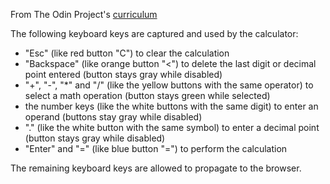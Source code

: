 From The Odin Project's [curriculum](https://www.theodinproject.com/courses/web-development-101/lessons/calculator)

The following keyboard keys are captured and used by the calculator:
- "Esc" (like red button "C") to clear the calculation
- "Backspace" (like orange button "<") to delete the last digit or decimal point entered (button stays gray while disabled)
- "+", "-", "*" and "/" (like the yellow buttons with the same operator) to select a math operation (button stays green while selected)
- the number keys (like the white buttons with the same digit) to enter an operand (buttons stay gray while disabled)
- "." (like the white button with the same symbol) to enter a decimal point (button stays gray while disabled)
- "Enter" and "=" (like blue button "=") to perform the calculation

The remaining keyboard keys are allowed to propagate to the browser.
